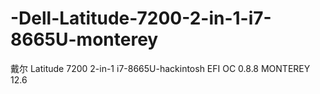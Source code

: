 # -Dell-Latitude-7200-2-in-1-i7-8665U-monterey
戴尔 Latitude 7200 2-in-1 i7-8665U-hackintosh EFI OC 0.8.8 MONTEREY 12.6
